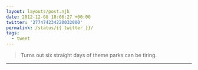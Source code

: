 ```yaml
---
layout: layouts/post.njk
date: 2012-12-08 18:06:27 +00:00
twitter: '277474234220032000'
permalink: /status/{{ twitter }}/
tags: 
  - tweet
---
```


> Turns out six straight days of theme parks can be tiring.

---
